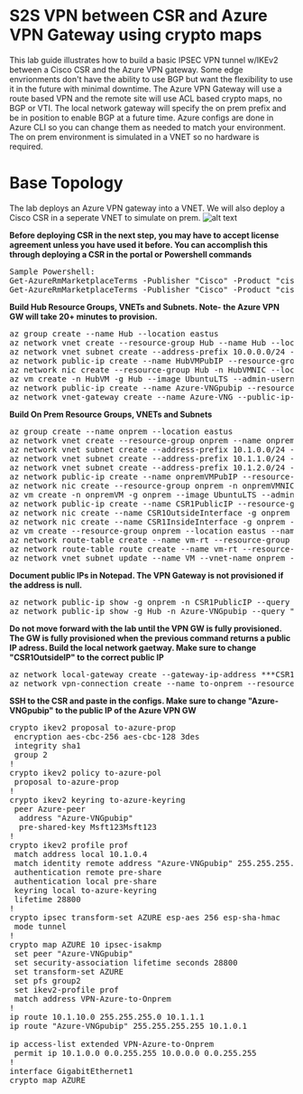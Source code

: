 # S2S VPN between CSR and Azure VPN Gateway using crypto maps
This lab guide illustrates how to build a basic IPSEC VPN tunnel w/IKEv2 between a Cisco CSR and the Azure VPN gateway. Some edge envrionments don't have the ability to use BGP but want the flexibility to use it in the future with minimal downtime. The Azure VPN Gateway will use a route based VPN and the remote site will use ACL based crypto maps, no BGP or VTI. The local network gateway will specify the on prem prefix and be in position to enable BGP at a future time. Azure configs are done in Azure CLI so you can change them as needed to match your environment. The on prem environment is simulated in a VNET so no hardware is required.

# Base Topology
The lab deploys an Azure VPN gateway into a VNET. We will also deploy a Cisco CSR in a seperate VNET to simulate on prem.
![alt text](https://github.com/jwrightazure/lab/blob/master/images/csrvpnikev2.png)

**Before deploying CSR in the next step, you may have to accept license agreement unless you have used it before. You can accomplish this through deploying a CSR in the portal or Powershell commands**
<pre lang="...">
Sample Powershell:
Get-AzureRmMarketplaceTerms -Publisher "Cisco" -Product "cisco-csr-1000v" -Name "16_10-byol"
Get-AzureRmMarketplaceTerms -Publisher "Cisco" -Product "cisco-csr-1000v" -Name "16_10-byol" | Set-AzureRmMarketplaceTerms -Accept
</pre>

**Build Hub Resource Groups, VNETs and Subnets. Note- the Azure VPN GW will take 20+ minutes to provision.**
<pre lang="...">
az group create --name Hub --location eastus
az network vnet create --resource-group Hub --name Hub --location eastus --address-prefixes 10.0.0.0/16 --subnet-name HubVM --subnet-prefix 10.0.10.0/24
az network vnet subnet create --address-prefix 10.0.0.0/24 --name GatewaySubnet --resource-group Hub --vnet-name Hub
az network public-ip create --name HubVMPubIP --resource-group Hub --location eastus --allocation-method Dynamic
az network nic create --resource-group Hub -n HubVMNIC --location eastus --subnet HubVM --private-ip-address 10.0.10.10 --vnet-name Hub --public-ip-address HubVMPubIP --ip-forwarding true
az vm create -n HubVM -g Hub --image UbuntuLTS --admin-username azureuser --admin-password Msft123Msft123 --nics HubVMNIC --no-wait 
az network public-ip create --name Azure-VNGpubip --resource-group Hub --allocation-method Dynamic
az network vnet-gateway create --name Azure-VNG --public-ip-address Azure-VNGpubip --resource-group Hub --vnet Hub --gateway-type Vpn --vpn-type RouteBased --sku VpnGw1 --no-wait 
</pre>

**Build On Prem Resource Groups, VNETs and Subnets**
<pre lang="...">
az group create --name onprem --location eastus
az network vnet create --resource-group onprem --name onprem --location eastus --address-prefixes 10.1.0.0/16 --subnet-name VM --subnet-prefix 10.1.10.0/24
az network vnet subnet create --address-prefix 10.1.0.0/24 --name zeronet --resource-group onprem --vnet-name onprem
az network vnet subnet create --address-prefix 10.1.1.0/24 --name onenet --resource-group onprem --vnet-name onprem
az network vnet subnet create --address-prefix 10.1.2.0/24 --name twonet --resource-group onprem --vnet-name onprem
az network public-ip create --name onpremVMPubIP --resource-group onprem --location eastus --allocation-method Dynamic
az network nic create --resource-group onprem -n onpremVMNIC --location eastus --subnet VM --private-ip-address 10.1.10.10 --vnet-name onprem --public-ip-address onpremVMPubIP --ip-forwarding true
az vm create -n onpremVM -g onprem --image UbuntuLTS --admin-username azureuser --admin-password Msft123Msft123 --nics onpremVMNIC --no-wait 
az network public-ip create --name CSR1PublicIP --resource-group onprem --idle-timeout 30 --allocation-method Static
az network nic create --name CSR1OutsideInterface -g onprem --subnet zeronet --vnet onprem --public-ip-address CSR1PublicIP --ip-forwarding true --private-ip-address 10.1.0.4
az network nic create --name CSR1InsideInterface -g onprem --subnet onenet --vnet onprem --ip-forwarding true --private-ip-address 10.1.1.4
az vm create --resource-group onprem --location eastus --name CSR1 --size Standard_D2_v2 --nics CSR1OutsideInterface CSR1InsideInterface  --image cisco:cisco-csr-1000v:16_10-BYOL:16.10.220190622 --admin-username azureuser --admin-password Msft123Msft123 --no-wait
az network route-table create --name vm-rt --resource-group onprem
az network route-table route create --name vm-rt --resource-group onprem --route-table-name vm-rt --address-prefix 10.0.0.0/16 --next-hop-type VirtualAppliance --next-hop-ip-address 10.1.1.4
az network vnet subnet update --name VM --vnet-name onprem --resource-group onprem --route-table vm-rt
</pre>

**Document public IPs in Notepad. The VPN Gateway is not provisioned if the address is null.**
<pre lang="...">
az network public-ip show -g onprem -n CSR1PublicIP --query "{address: ipAddress}"
az network public-ip show -g Hub -n Azure-VNGpubip --query "{address: ipAddress}"
</pre>

**Do not move forward with the lab until the VPN GW is fully provisioned. The GW is fully provisioned when the previous command returns a public IP adress. Build the local network gaetway. Make sure to change "CSR1OutsideIP" to the correct public IP**
<pre lang="...">
az network local-gateway create --gateway-ip-address ***CSR1OutsideIP*** --name to-onprem --resource-group Hub --local-address-prefixes 10.1.0.0/16
az network vpn-connection create --name to-onprem --resource-group Hub --vnet-gateway1 Azure-VNG -l eastus --shared-key Msft123Msft123 --local-gateway2 to-onprem
</pre>

**SSH to the CSR and paste in the configs. Make sure to change "Azure-VNGpubip" to the public IP of the Azure VPN GW**
<pre lang="...">
crypto ikev2 proposal to-azure-prop 
 encryption aes-cbc-256 aes-cbc-128 3des
 integrity sha1
 group 2
!
crypto ikev2 policy to-azure-pol 
 proposal to-azure-prop
!
crypto ikev2 keyring to-azure-keyring
 peer Azure-peer
  address "Azure-VNGpubip"
  pre-shared-key Msft123Msft123
!
crypto ikev2 profile prof
 match address local 10.1.0.4
 match identity remote address "Azure-VNGpubip" 255.255.255.255 
 authentication remote pre-share
 authentication local pre-share
 keyring local to-azure-keyring
 lifetime 28800
!
crypto ipsec transform-set AZURE esp-aes 256 esp-sha-hmac 
 mode tunnel
!
crypto map AZURE 10 ipsec-isakmp 
 set peer "Azure-VNGpubip"
 set security-association lifetime seconds 28800
 set transform-set AZURE 
 set pfs group2
 set ikev2-profile prof
 match address VPN-Azure-to-Onprem
!
ip route 10.1.10.0 255.255.255.0 10.1.1.1
ip route "Azure-VNGpubip" 255.255.255.255 10.1.0.1

ip access-list extended VPN-Azure-to-Onprem
 permit ip 10.1.0.0 0.0.255.255 10.0.0.0 0.0.255.255
!
interface GigabitEthernet1
crypto map AZURE
</pre>
